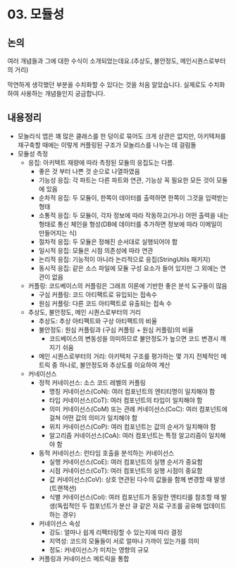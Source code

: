 # 03. 모듈성
## 논의
여러 개념들과 그에 대한 수식이 소개되었는데요.(추상도, 불안정도, 메인시퀀스로부터의 거리) 

막연하게 생각했던 부분을 수치화할 수 있다는 것을 처음 알았습니다.
실제로도 수치화하여 사용하는 개념들인지 궁금합니다.

## 내용정리
- 모놀리식 앱은 꽤 많은 클래스를 한 덩이로 묶어도 크게 상관은 없지만, 아키텍처를 재구축할 때에는 이렇게 커플링된 구조가 모놀리스를 나누는 데 걸림돌
- 모듈성 측정
	- 응집: 아키텍트 재량에 따라 측정된 모듈의 응집도는 다름.
		- 좋은 것 부터 나쁜 것 순으로 나열하였음
		- 기능성 응집: 각 파트는 다른 파트와 연관, 기능상 꼭 필요한 모든 것이 모듈에 있음
		- 순차적 응집: 두 모듈이, 한쪽이 데이터를 출력하면 한쪽이 그것을 입력받는 형태
		- 소통적 응집: 두 모듈이, 각자 정보에 따라 작동하고(거나)  어떤 출력을 내는 형태로 통신 체인을 형성(DB에 데이터를 추가하면 정보에 따라 이메일이 만들어지는 식)
		- 절차적 응집: 두 모듈은 정해진 순서대로 실행되어야 함
		- 일시적 응집: 모듈은 시점 의존성에 따라 연관
		- 논리적 응집: 기능적이 아니라 논리적으로 응집(StringUtils 패키지)
		- 동시적 응집: 같은 소스 파일에 모듈 구성 요소가 들어 있지만 그 외에는 연관이 없음
	- 커플링: 코드베이스의 커플링은 그래프 이론에 기반한 좋은 분석 도구들이 많음
		- 구심 커플링: 코드 아티팩트로 유입되는 접속수
		- 원심 커플링: 다른 코드 아티팩트로 유출되는 접속 수
	- 추상도, 불안정도, 메인 시퀀스로부터의 거리
		- 추상도: 추상 아티팩트와 구상 아티팩트의 비율
		- 불안정도: 원심 커플링과 (구심 커플링 + 원심 커플링)의 비율
			- 코드베이스의 변동성을 의미하므로 불안정도가 높으면 코드 변경시 깨지기 쉬움
		- 메인 시퀀스로부터의 거리: 아키텍처 구조를 평가하는 몇 가지 전체적인 메트릭 중 하나로, 불안정도와 추상도를 이요하여 계산
	- 커네이선스
		- 정적 커네이선스: 소스 코드 레벨의 커플링
			- 명칭 커네이선스(CoN): 여러 컴포넌트의 엔티티명이 일치해야 함
			- 타입 커네이선스(CoT): 여러 컴포넌트의 타입이 일치해야 함
			- 의미 커네이선스(CoM) 또는 관례 커네이선스(CoC): 여러 컴포넌트에 걸쳐 어떤 값의 의미가 일치해야 함
			- 위치 커네이선스(CoP): 여러 컴포넌트는 값의 순서가 일치해야 함
			- 알고리즘 커네이선스(CoA): 여러 컴포넌트는 특정 알고리즘이 일치해야 함
		- 동적 커네이선스: 런타임 호출을 분석하는 커네이선스
			- 실행 커네이선스(CoE): 여러 컴포넌트의 실행 순서가 중요함
			- 시점 커네이선스(CoT): 여러 컴포넌트의 실행 시점이 중요함
			- 값 커네이선스(CoV): 상호 연관된 다수의 값들을 함께 변경할 때 발생(트랜잭션)
			- 식별 커네이선스(CoI): 여러 컴포넌트가 동일한 엔티티를 참조할 때 발생(독립적인 두 컴포넌트가 분산 큐 같은 자료 구조를 공유해 업데이트하는 경우)
		- 커네이선스 속성
			- 강도: 얼마나 쉽게 리팩터링할 수 있는지에 따라 결정
			- 지역성: 코드의 모듈들이 서로 얼마나 가까이 있는가를 의미
			- 정도: 커네이선스가 미치는 영향의 규모
		- 커플링과 커네이선스 메트릭을 통합